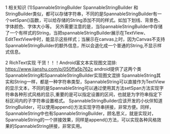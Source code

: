 1 相关知识
(1)SpannableStringBuilder
SpannableStringBuilder 和 StringBuilder类似，都可以存储字符串，不同的是SpannableStringBuilder有一个setSpan()函数，可以给存储的String添加不同的样式。如加下划线、背景色、字体颜色、字体大小等。
另外需要注意的是，当SpannableStringBuilder中存储了一个有样式的String，当把spannableStringBuilder展示在TextView、EditTextView中时，能显示这些样式；当展示在canvas上时，因为Canvas不支持SpannableStringBuilder的额外信息，所以会退化成一个普通的String,不显示样式信息。

2 RichText实现
干货！！！Android富文本实现图文混排: https://www.jianshu.com/p/050ffa5b762c
android提供了这两个类SpannableString和SpannableStringBuilder实现图文混排
SpannableString其实和String一样，都是一种字符串类型，SpannableString可以直接作为TextView的显示文本，不同的是SpannableString可以通过使用其方法setSpan方法实现字符串各种形式风格的显示,重要的是可以指定设置的区间，也就是为字符串指定下标区间内的子字符串设置格式。
SpannableStringBuilder应该开发的小伙伴知道StringBuilder，可以使用append()方法实现字符串拼接，非常方便。同样，SpannableString中也有SpannableStringBuilder，顾名思义，就是实现对，SpannableString的一个拼接效果，同样是append()方法，可以实现各种风格效果的SpannableString拼接，非常实用。
